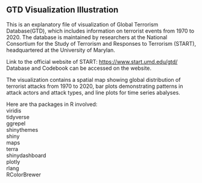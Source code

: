 ## GTD Visualization Illustration
This is an explanatory file of visualization of Global Terrorism Database(GTD), which includes information on terrorist events from 1970 to 2020. The database is maintained by researchers at the National Consortium for the Study of Terrorism and Responses to Terrorism (START), headquartered at the University of Marylan.

Link to the official website of START: https://www.start.umd.edu/gtd/
<br>Database and Codebook can be accessed on the website.

The visualization contains a spatial map showing global distribution of terrorist attacks from 1970 to 2020, bar plots demonstrating patterns in attack actors and attack types, and line plots for time series abalyses.

Here are tha packages in R involved:<br>
viridis <br>
tidyverse
<br>ggrepel
<br>shinythemes
<br>shiny
<br>maps
<br>terra
<br>shinydashboard
<br>plotly
<br>rlang
<br>RColorBrewer
